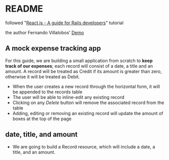 # README

followed "[React.js - A guide for Rails developers](https://www.airpair.com/reactjs/posts/reactjs-a-guide-for-rails-developers)" tutorial

the author Fernando Villalobos' [Demo](https://github.com/fervisa/accounts-react-rails)

## A mock expense tracking app

For this guide, we are building a small application from scratch to **keep track of our expenses**; each record will consist of a date, a title and an amount. A record will be treated as Credit if its amount is greater than zero, otherwise it will be treated as Debit.

+ When the user creates a new record through the horizontal form, it will be appended to the records table
+ The user will be able to inline-edit any existing record
+ Clicking on any *Delete* button will remove the associated record from the table
+ Adding, editing or removing an existing record will update the amount of boxes at the top of the page

## date, title, and amount

+ We are going to build a Record resource, which will include a date, a title, and an amount.
